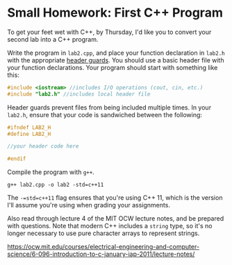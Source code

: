 # Small Homework: First C++ Program

To get your feet wet with C++, by Thursday, I'd like you to convert your second lab into a C++ program.

Write the program in `lab2.cpp`, and place your function declaration in `lab2.h` with the appropriate [header guards](https://www.learncpp.com/cpp-tutorial/header-guards/).  You should use a basic header file with your function declarations. Your program should start with something like this:

```c++
#include <iostream> //includes I/O operations (cout, cin, etc.)
#include "lab2.h" //includes local header file
```



Header guards prevent files from being included multiple times.  In your `lab2.h`, ensure that your code is sandwiched between the following:

```c++
#ifndef LAB2_H
#define LAB2_H

//your header code here

#endif
```



Compile the program with `g++`.

```
g++ lab2.cpp -o lab2 -std=c++11
```

The `-=std=c++11` flag ensures that you're using C++ 11, which is the version I'll assume you're using when grading your assignments.

Also read through lecture 4 of the MIT OCW lecture notes, and be prepared with questions.  Note that modern C++ includes a `string` type, so it's no longer necessary to use pure character arrays to represent strings.

https://ocw.mit.edu/courses/electrical-engineering-and-computer-science/6-096-introduction-to-c-january-iap-2011/lecture-notes/